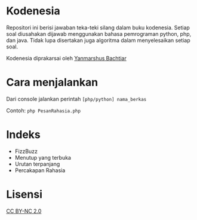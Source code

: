 Kodenesia
=========

Repositori ini berisi jawaban teka-teki silang dalam buku kodenesia.
Setiap soal diusahakan dijawab menggunakan bahasa pemrograman python, php, dan java.
Tidak lupa disertakan juga algoritma dalam menyelesaikan setiap soal.

Kodenesia diprakarsai oleh [Yanmarshus Bachtiar](http://karima.web.id) 

Cara menjalankan
================

Dari console jalankan perintah `[php/python] nama_berkas`

Contoh: `php PesanRahasia.php`

Indeks 
======
* FizzBuzz
* Menutup yang terbuka
* Urutan terpanjang
* Percakapan Rahasia

Lisensi
================
[CC BY-NC 2.0](http://creativecommons.org/licenses/by-nc/2.0/)
